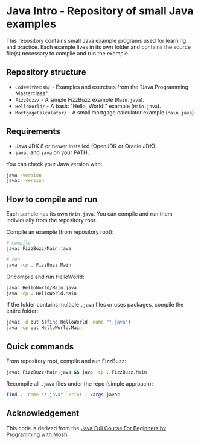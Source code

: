 # Java Intro - Repository of small Java examples

This repository contains small Java example programs used for learning and practice. Each example lives in its own folder and contains the source file(s) necessary to compile and run the example.

## Repository structure

- `CodeWithMosh/` - Examples and exercises from the "Java Programming Masterclass".
- `FizzBuzz/` - A simple FizzBuzz example (`Main.java`).
- `HelloWorld/` - A basic "Hello, World!" example (`Main.java`).
- `MortgageCalculator/` - A small mortgage calculator example (`Main.java`).

## Requirements

- Java JDK 8 or newer installed (OpenJDK or Oracle JDK).
- `javac` and `java` on your PATH.

You can check your Java version with:

```bash
java -version
javac -version
```

## How to compile and run

Each sample has its own `Main.java`. You can compile and run them individually from the repository root.

Compile an example (from repository root):

```bash
# compile
javac FizzBuzz/Main.java

# run
java -cp . FizzBuzz.Main
```

Or compile and run HelloWorld:

```bash
javac HelloWorld/Main.java
java -cp . HelloWorld.Main
```

If the folder contains multiple `.java` files or uses packages, compile the entire folder:

```bash
javac -d out $(find HelloWorld -name "*.java")
java -cp out HelloWorld.Main
```

## Quick commands

From repository root, compile and run FizzBuzz:

```bash
javac FizzBuzz/Main.java && java -cp . FizzBuzz.Main
```

Recompile all `.java` files under the repo (simple approach):

```bash
find . -name "*.java" -print | xargs javac
```

## Acknowledgement
This code is derived from the [Java Full Course For Beginners by Programming with Mosh](https://www.youtube.com/watch?v=eIrMbAQSU34&t=31s).
